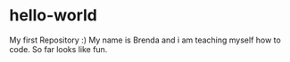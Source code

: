 # hello-world
My first Repository :)
My name is Brenda and i am teaching myself how to code. So far looks like fun.

